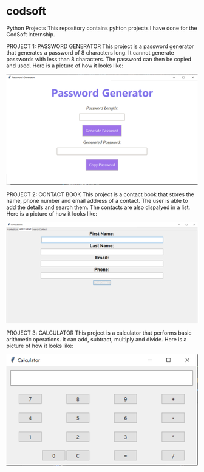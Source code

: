 # codsoft
Python Projects
This repository contains pyhton projects I have done for the CodSoft Internship.

PROJECT 1: PASSWORD GENERATOR
This project is a password generator that generates a password of 8 characters long. It cannot generate passwords with less than 8 characters. The password can then be copied and used. Here is a picture of how it looks like:

![Password Generator](images/passgen.png)

PROJECT 2: CONTACT BOOK
This project is a contact book that stores the name, phone number and email address of a contact.
The user is able to add the details and search them. The contacts are also dispalyed in a list.
Here is a picture of how it looks like:

![Contact Book](images/contactbook.png)

PROJECT 3: CALCULATOR
This project is a calculator that performs basic arithmetic operations. It can add, subtract, multiply and divide.
Here is a picture of how it looks like:

![Calculator](images/calculator.png)

